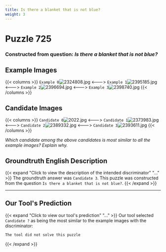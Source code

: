 ```yaml
---
title: Is there a blanket that is not blue?
weight: 3
---
```


# Puzzle 725
### Constructed from question: _Is there a blanket that is not blue?_


## Example Images
{{< columns >}}
`Example 0`![2324808.jpg](/gqa_images/2324808.jpg)
<--->
`Example 1`![2395185.jpg](/gqa_images/2395185.jpg)
<--->
`Example 2`![2396694.jpg](/gqa_images/2396694.jpg)
<--->
`Example 3`![2398740.jpg](/gqa_images/2398740.jpg)
{{< /columns >}}

## Candidate Images
{{< columns >}}
`Candidate 0`![2022.jpg](/gqa_images/2022.jpg)
<--->
`Candidate 1`![2373983.jpg](/gqa_images/2373983.jpg)
<--->
`Candidate 2`![2389332.jpg](/gqa_images/2389332.jpg)
<--->
`Candidate 3`![2393611.jpg](/gqa_images/2393611.jpg)
{{< /columns >}}

*Which candidate among the above candidates is most similar to all the example images? Explain why.*

## Groundtruth English Description

{{< expand "Click to view the description of the intended discriminator" "..." >}}
The groundtruth answer was `Candidate 3`. This puzzle was constructed from the question `Is there a blanket that is not blue?`.
{{< /expand >}}

---

## Our Tool's Prediction

{{< expand "Click to view our tool's prediction" "..." >}}
Our tool selected `Candidate ?` as being the most similar to the example images with the discriminator:
```plaintext
The tool did not solve this puzzle
```
{{< /expand >}}
